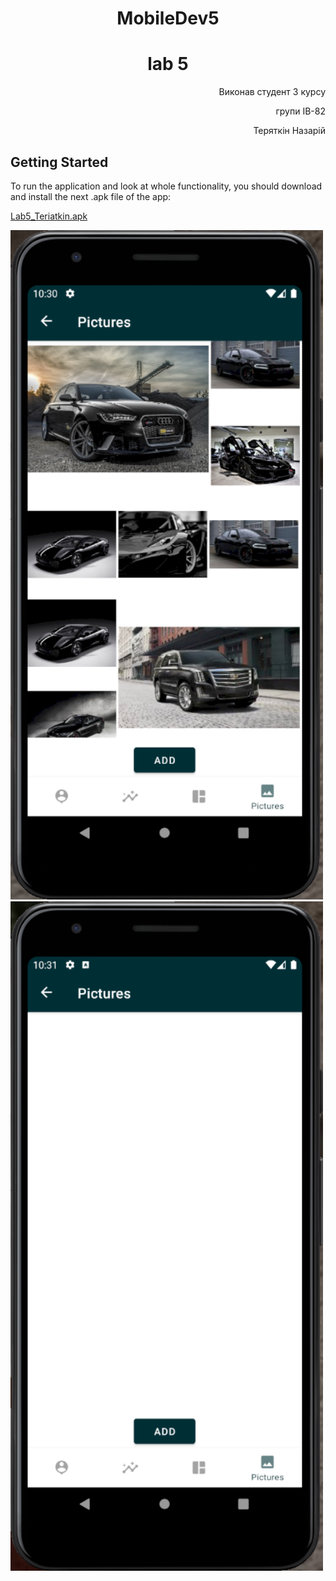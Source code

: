 <h1 align="center">MobileDev5</h1>
<h1 align="center">lab 5</h1>
<p align="right">Виконав студент 3 курсу</p>
<p align="right">групи ІВ-82</p>
<p align="right">Теряткін Назарій</p>
<h2 align="left">Getting Started</h2>
To run the application and look at whole functionality, you should download and install the next .apk file of the app:

[Lab5_Teriatkin.apk](https://github.com/Teriatkin/MobileDev4/Lab5_Teriatkin.apk)

<img src="https://github.com/Teriatkin/MobDev/blob/main/screenshots/5_1.PNG" width="500"><img src="https://github.com/Teriatkin/MobDev/blob/main/screenshots/5_2.PNG" width="500">